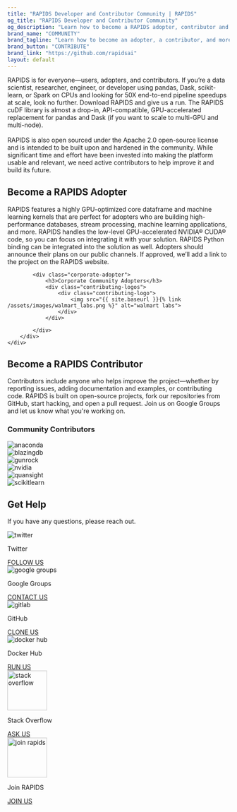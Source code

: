 ```yaml
---
title: "RAPIDS Developer and Contributor Community | RAPIDS"
og_title: "RAPIDS Developer and Contributor Community"
og_description: "Learn how to become a RAPIDS adopter, contributor and more. Start contributing today!"
brand_name: "COMMUNITY"
brand_tagline: "Learn how to become an adopter, a contributor, and more."
brand_button: "CONTRIBUTE"
brand_link: "https://github.com/rapidsai"
layout: default
---
```


<section class="about-rapids contact-rapids">
    <div class="fixed-content">
        <div class="sub-heading">RAPIDS is for everyone—users, adopters, and contributors. If you’re a data
            scientist, researcher, engineer, or developer using pandas, Dask, scikit-learn, or Spark on CPUs
            and looking for 50X end-to-end pipeline speedups at scale, look no further. Download RAPIDS and
            give us a run. The RAPIDS cuDF library is almost a drop-in, API-compatible, GPU-accelerated
            replacement for pandas and Dask (if you want to scale to multi-GPU and multi-node).<br>
            <br>
            RAPIDS is also open sourced under the Apache 2.0 open-source license and is intended to be built
            upon and hardened in the community. While significant time and effort have been invested into
            making the platform usable and relevant, we need active contributors to help improve it and
            build its future.
        </div>
    </div>
</section>

<section class="rapids-adopter community-main">
    <div class="top-main-gray-strip"></div>
    <div class="rapids-adopter-container">
        <div class="fixed-content">
            <h2>Become a RAPIDS Adopter</h2>
            <p>RAPIDS features a highly GPU-optimized core dataframe and machine learning kernels that are perfect for adopters who are building high-performance databases, stream processing, machine learning applications, and more. RAPIDS handles the low-level GPU-accelerated NVIDIA® CUDA® code, so you can focus on integrating it with your solution. RAPIDS Python binding can be integrated into the solution as well. Adopters should announce their plans on our public channels. If approved, we’ll add a link to the project on the RAPIDS website.</p>

            <div class="corporate-adopter">
                <h3>Corporate Community Adopters</h3>
                <div class="contributing-logos">
                    <div class="contributing-logo">
                        <img src="{{ site.baseurl }}{% link /assets/images/walmart_labs.png %}" alt="walmart labs">
                    </div>
                </div>

            </div>
        </div>
    </div>
</section>

<section class="community-main">
    <div class="fixed-content">
        <div class="community-content-inner">
            <h2>Become a RAPIDS Contributor</h2>
            <p class="no-padding-botton">Contributors include anyone who helps improve the project—whether by reporting issues, adding documentation and examples, or contributing code. RAPIDS is built on open-source projects, fork our repositories from GitHub, start hacking, and open a pull request. Join us on Google Groups and let us know what you're working on.</p>
        </div>
    </div>
</section>

<section class="contributing-partner">
    <div class="fixed-content">
        <h3>Community Contributors</h3>
        <div class="contributing-logos">
            <div class="contributing-logo">
                <img src="{{ site.baseurl }}{% link /assets/images/anaconda.png %}" alt="anaconda">
            </div>
            <div class="contributing-logo">
                <img src="{{ site.baseurl }}{% link /assets/images/blazingdb.png %}" alt="blazingdb">
            </div>
            <div class="contributing-logo">
                <img src="{{ site.baseurl }}{% link /assets/images/Gunrock_Color.png %}" alt="gunrock">
            </div>
            <div class="contributing-logo">
                <img src="{{ site.baseurl }}{% link /assets/images/NVLogo_2D_H.png %}" alt="nvidia">
            </div>
            <div class="contributing-logo">
                <img src="{{ site.baseurl }}{% link /assets/images/quansight.png %}" alt="quansight">
            </div>
            <div class="contributing-logo">
                <img src="{{ site.baseurl }}{% link /assets/images/scikit-learn_Color.png %}" alt="scikitlearn">
            </div>
        </div>
    </div>
</section>

<section class="footer-cta-main">
    <div class="fixed-content">
        <h2>Get Help</h2>
        <p>If you have any questions, please reach out.</p>
        <div class="footer-help-section">
            <div class="footer-help-box">
                <div class="footer-help-box-image"><img src="{{ site.baseurl }}{% link /assets/images/Twitter-help.svg %}" alt="twitter"></div>
                <p>Twitter</p>
                <a href="https://twitter.com/RAPIDSai" target="_blank" class="blue-btn">FOLLOW US</a>
            </div>
            <div class="footer-help-box">
                <div class="footer-help-box-image"><img src="{{ site.baseurl }}{% link /assets/images/google-group.svg %}" alt="google groups"></div>
                <p>Google Groups</p>
                <a href="https://groups.google.com/forum/#!forum/rapidsai" class="primary-btn purple">CONTACT US</a>
            </div>
            <div class="footer-help-box">
                <div class="footer-help-box-image"><img src="{{ site.baseurl }}{% link /assets/images/gitlab-icon.svg %}" alt="gitlab"></div>
                <p>GitHub</p>
                <a href="https://github.com/RAPIDSai" target="_blank" class="primary-btn orange">CLONE US</a>
            </div>
            <div class="footer-help-box">
                <div class="footer-help-box-image"><img src="{{ site.baseurl }}{% link /assets/images/docker-icon.svg %}" alt="docker hub"></div>
                <p>Docker Hub</p>
                <a href="https://hub.docker.com/u/rapidsai" target="_blank" class="primary-btn green">RUN US</a>
            </div>
            <div class="footer-help-box">
                <div class="footer-help-box-image"><img src="{{ site.baseurl }}{% link /assets/images/stackoverflow-white.svg %}" alt="stack overflow" style="height: 90px;"></div>
                <p>Stack Overflow</p>
                <a href="https://hub.docker.com/u/rapidsai" target="_blank" class="primary-btn pink">ASK US</a>
            </div>
            <div class="footer-help-box">
                <div class="footer-help-box-image"><img src="{{ site.baseurl }}{% link /assets/images/add-user.svg %}" alt="join rapids" style="height: 90px;"></div>
                <p>Join RAPIDS</p>
                <a href="{{ site.baseurl }}/jobs.html" target="_blank" class="primary-btn blue">JOIN US</a>
            </div>
        </div>
    </div>
</section>

